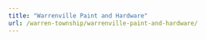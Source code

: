 ```yaml
---
title: "Warrenville Paint and Hardware"
url: /warren-township/warrenville-paint-and-hardware/
---
```

